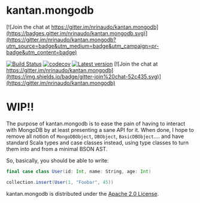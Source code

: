 # kantan.mongodb

[![Join the chat at https://gitter.im/nrinaudo/kantan.mongodb](https://badges.gitter.im/nrinaudo/kantan.mongodb.svg)](https://gitter.im/nrinaudo/kantan.mongodb?utm_source=badge&utm_medium=badge&utm_campaign=pr-badge&utm_content=badge)

[![Build Status](https://travis-ci.org/nrinaudo/kantan.mongodb.svg?branch=master)](https://travis-ci.org/nrinaudo/kantan.mongodb)
[![codecov](https://codecov.io/gh/nrinaudo/kantan.mongodb/branch/master/graph/badge.svg)](https://codecov.io/gh/nrinaudo/kantan.mongodb)
[![Latest version](https://index.scala-lang.org/nrinaudo/kantan.mongodb/kantan.mongodb/latest.svg)](https://index.scala-lang.org/nrinaudo/kantan.mongodb)
[![Join the chat at https://gitter.im/nrinaudo/kantan.mongodb](https://img.shields.io/badge/gitter-join%20chat-52c435.svg)](https://gitter.im/nrinaudo/kantan.mongodb)

# WIP!!

The purpose of kantan.mongodb is to ease the pain of having to interact with MongoDB by at least presenting a sane API
for it. When done, I hope to remove all notion of `MongoDBObject`, `DBObject`, `BasicDBObject`.... and have standard
Scala types and case classes instead, using type classes to turn them into and from a minimal BSON AST.

So, basically, you should be able to write:

```scala
final case class User(id: Int, name: String, age: Int)

collection.insert(User(1, "Foobar", 45))
```

kantan.mongodb is distributed under the [Apache 2.0 License](https://www.apache.org/licenses/LICENSE-2.0.html).
